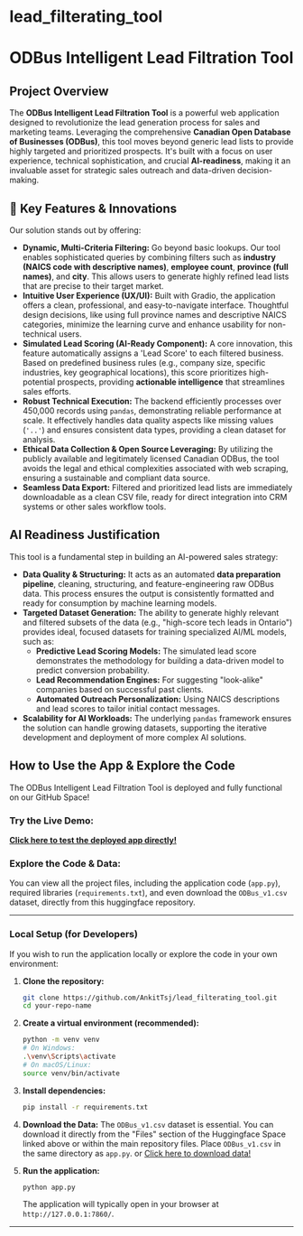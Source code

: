 # lead_filterating_tool


# ODBus Intelligent Lead Filtration Tool

## Project Overview

The **ODBus Intelligent Lead Filtration Tool** is a powerful web application designed to revolutionize the lead generation process for sales and marketing teams. Leveraging the comprehensive **Canadian Open Database of Businesses (ODBus)**, this tool moves beyond generic lead lists to provide highly targeted and prioritized prospects. It's built with a focus on user experience, technical sophistication, and crucial **AI-readiness**, making it an invaluable asset for strategic sales outreach and data-driven decision-making.

## 🌟 Key Features & Innovations

Our solution stands out by offering:

* **Dynamic, Multi-Criteria Filtering:** Go beyond basic lookups. Our tool enables sophisticated queries by combining filters such as **industry (NAICS code with descriptive names)**, **employee count**, **province (full names)**, and **city**. This allows users to generate highly refined lead lists that are precise to their target market.
* **Intuitive User Experience (UX/UI):** Built with Gradio, the application offers a clean, professional, and easy-to-navigate interface. Thoughtful design decisions, like using full province names and descriptive NAICS categories, minimize the learning curve and enhance usability for non-technical users.
* **Simulated Lead Scoring (AI-Ready Component):** A core innovation, this feature automatically assigns a 'Lead Score' to each filtered business. Based on predefined business rules (e.g., company size, specific industries, key geographical locations), this score prioritizes high-potential prospects, providing **actionable intelligence** that streamlines sales efforts.
* **Robust Technical Execution:** The backend efficiently processes over 450,000 records using `pandas`, demonstrating reliable performance at scale. It effectively handles data quality aspects like missing values (`'..'`) and ensures consistent data types, providing a clean dataset for analysis.
* **Ethical Data Collection & Open Source Leveraging:** By utilizing the publicly available and legitimately licensed Canadian ODBus, the tool avoids the legal and ethical complexities associated with web scraping, ensuring a sustainable and compliant data source.
* **Seamless Data Export:** Filtered and prioritized lead lists are immediately downloadable as a clean CSV file, ready for direct integration into CRM systems or other sales workflow tools.

## AI Readiness Justification

This tool is a fundamental step in building an AI-powered sales strategy:

* **Data Quality & Structuring:** It acts as an automated **data preparation pipeline**, cleaning, structuring, and feature-engineering raw ODBus data. This process ensures the output is consistently formatted and ready for consumption by machine learning models.
* **Targeted Dataset Generation:** The ability to generate highly relevant and filtered subsets of the data (e.g., "high-score tech leads in Ontario") provides ideal, focused datasets for training specialized AI/ML models, such as:
    * **Predictive Lead Scoring Models:** The simulated lead score demonstrates the methodology for building a data-driven model to predict conversion probability.
    * **Lead Recommendation Engines:** For suggesting "look-alike" companies based on successful past clients.
    * **Automated Outreach Personalization:** Using NAICS descriptions and lead scores to tailor initial contact messages.
* **Scalability for AI Workloads:** The underlying `pandas` framework ensures the solution can handle growing datasets, supporting the iterative development and deployment of more complex AI solutions.

## How to Use the App & Explore the Code

The ODBus Intelligent Lead Filtration Tool is deployed and fully functional on our GitHub Space!

### **Try the Live Demo:**

**[Click here to test the deployed app directly!](https://huggingface.co/spaces/devankit/Ankit_Lead_Filteration)**

### **Explore the Code & Data:**

You can view all the project files, including the application code (`app.py`), required libraries (`requirements.txt`), and even download the `ODBus_v1.csv` dataset, directly from this huggingface repository.

---

### **Local Setup (for Developers)**

If you wish to run the application locally or explore the code in your own environment:

1.  **Clone the repository:**
    ```bash
    git clone https://github.com/AnkitTsj/lead_filterating_tool.git
    cd your-repo-name
    ```


2.  **Create a virtual environment (recommended):**
    ```bash
    python -m venv venv
    # On Windows:
    .\venv\Scripts\activate
    # On macOS/Linux:
    source venv/bin/activate
    ```

3.  **Install dependencies:**
    ```bash
    pip install -r requirements.txt
    ```

4.  **Download the Data:**
    The `ODBus_v1.csv` dataset is essential. You can download it directly from the "Files" section of the Huggingface Space linked above or within the main repository files. Place `ODBus_v1.csv` in the same directory as `app.py`. or [Click here to download data!](https://huggingface.co/spaces/devankit/Ankit_Lead_Filteration/blob/main/ODBus_v1.csv)

5.  **Run the application:**
    ```bash
    python app.py
    ```
    The application will typically open in your browser at `http://127.0.0.1:7860/`.


---
